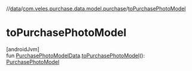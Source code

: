 //[data](../../index.md)/[com.veles.purchase.data.model.purchase](index.md)/[toPurchasePhotoModel](to-purchase-photo-model.md)

# toPurchasePhotoModel

[androidJvm]\
fun [PurchasePhotoModelData](-purchase-photo-model-data/index.md).[toPurchasePhotoModel](to-purchase-photo-model.md)(): [PurchasePhotoModel](../../../domain/domain/com.veles.purchase.domain.model.purchase/-purchase-photo-model/index.md)
